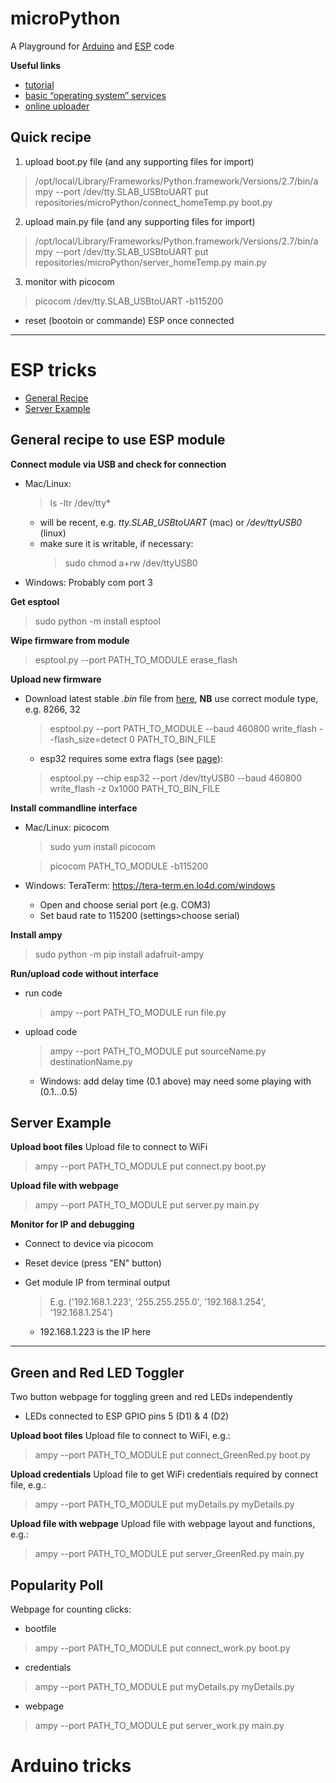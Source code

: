 # microPython

A Playground for [Arduino](#arduino-tricks) and [ESP](#esp-tricks) code

**Useful links**
* [tutorial](http://docs.micropython.org/en/v1.9.4/esp8266/esp8266/tutorial/intro.html)
* [basic “operating system” services](https://docs.micropython.org/en/latest/library/uos.html)
* [online uploader](http://micropython.org/webrepl/)

## Quick recipe
1. upload boot.py file (and any supporting files for import)
> /opt/local/Library/Frameworks/Python.framework/Versions/2.7/bin/ampy --port /dev/tty.SLAB_USBtoUART put repositories/microPython/connect_homeTemp.py boot.py

2. upload main.py file (and any supporting files for import)
> /opt/local/Library/Frameworks/Python.framework/Versions/2.7/bin/ampy --port /dev/tty.SLAB_USBtoUART put repositories/microPython/server_homeTemp.py main.py

3. monitor with picocom
> picocom /dev/tty.SLAB_USBtoUART -b115200
* reset (bootoin or commande) ESP once connected

---

# ESP tricks

* [General Recipe](#general-recipe-to-use-ESP-module)
* [Server Example](#server-example)

## General recipe to use ESP module

**Connect module via USB and check for connection**
* Mac/Linux:
  > ls -ltr /dev/tty\*

  * will be recent, e.g. *tty.SLAB_USBtoUART* (mac) or */dev/ttyUSB0* (linux)
  * make sure it is writable, if necessary:
    > sudo chmod a+rw /dev/ttyUSB0

* Windows: Probably com port 3

**Get esptool**
> sudo python -m install esptool


**Wipe firmware from module**
> esptool.py --port PATH_TO_MODULE erase_flash

**Upload new firmware**
* Download latest stable *.bin* file from [here](http://micropython.org/download#esp8266), **NB** use correct module type, e.g. 8266, 32
  > esptool.py  --port PATH_TO_MODULE --baud 460800 write_flash --flash_size=detect 0 PATH_TO_BIN_FILE

  * esp32 requires some extra flags (see [page](http://micropython.org/download#esp32)): 
  > esptool.py --chip esp32 --port /dev/ttyUSB0 --baud 460800 write_flash -z 0x1000 PATH_TO_BIN_FILE

**Install commandline interface**
* Mac/Linux: picocom
  > sudo yum install picocom

  > picocom PATH_TO_MODULE -b115200

* Windows: TeraTerm: https://tera-term.en.lo4d.com/windows
	* Open and choose serial port (e.g. COM3)
  * Set baud rate to 115200 (settings>choose serial)

**Install ampy**
> sudo python -m pip install adafruit-ampy

**Run/upload code without interface**
* run code
  > ampy --port PATH_TO_MODULE run file.py

* upload code
  > ampy --port PATH_TO_MODULE put sourceName.py destinationName.py

  * Windows: add delay time (0.1 above) may need some playing with (0.1…0.5)

## Server Example

**Upload boot files**
Upload file to connect to WiFi
> ampy --port PATH_TO_MODULE put connect.py boot.py

**Upload file with webpage**
> ampy --port PATH_TO_MODULE put server.py main.py

**Monitor for IP and debugging**
* Connect to device via picocom
* Reset device (press "EN" button)
* Get module IP from terminal output
  > E.g. ('192.168.1.223', '255.255.255.0', '192.168.1.254', '192.168.1.254')

  * 192.168.1.223 is the IP here

---

## Green and Red LED Toggler
Two button webpage for toggling green and red LEDs independently
* LEDs connected to ESP GPIO pins 5 (D1) & 4 (D2)

**Upload boot files**
Upload file to connect to WiFi, e.g.:
> ampy --port PATH_TO_MODULE put connect_GreenRed.py boot.py

**Upload credentials**
Upload file to get WiFi credentials required by connect file, e.g.:
> ampy --port PATH_TO_MODULE put myDetails.py myDetails.py

**Upload file with webpage**
Upload file with webpage layout and functions, e.g.:
> ampy --port PATH_TO_MODULE put server_GreenRed.py main.py

## Popularity Poll
Webpage for counting clicks:

* bootfile
> ampy --port PATH_TO_MODULE put connect_work.py boot.py

* credentials
> ampy --port PATH_TO_MODULE put myDetails.py myDetails.py

* webpage
> ampy --port PATH_TO_MODULE put server_work.py main.py


# Arduino tricks
